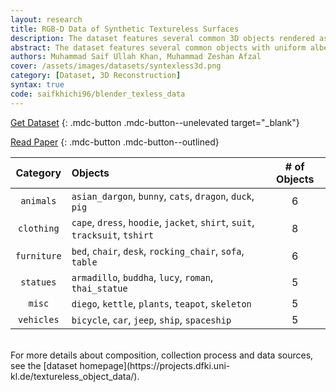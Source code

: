 ```yaml
---
layout: research
title: RGB-D Data of Synthetic Textureless Surfaces
description: The dataset features several common 3D objects rendered as images in Blender with no textures and different lights. Depth and normal maps are provided.
abstract: The dataset features several common objects with uniform albedo rendered as images in Blender without any added textures and under varying lighting conditions and camera viewing angles. The intended use for the dataset is in 3D reconstruction from a single RGB image, and each sample is labelled with a ground truth (GT) depth map and normal map. It includes 35 different 3D models of varying degrees of realisticity in terms of deformations and polygon. There are 8,640 samples per object, and with 35 objects in total, a database of 302,400 labeled RGB-D samples is provided.
authors: Muhammad Saif Ullah Khan, Muhammad Zeshan Afzal
cover: /assets/images/datasets/syntexless3d.png
category: [Dataset, 3D Reconstruction]
syntax: true
code: saifkhichi96/blender_texless_data
---
```


[Get Dataset](https://projects.dfki.uni-kl.de/textureless_object_data/#downloads)
{: .mdc-button .mdc-button--unelevated target="_blank"}

[Read Paper](#)
{: .mdc-button .mdc-button--outlined}

|  Category  | Objects                                                                    | # of Objects |
|:----------:|:---------------------------------------------------------------------------|:------------:|
| `animals`  | `asian_dargon`, `bunny`, `cats`, `dragon`, `duck`, `pig`                   | 6            |
| `clothing` | `cape`, `dress`, `hoodie`, `jacket`, `shirt`, `suit`, `tracksuit`, `tshirt`| 8            |
| `furniture`| `bed`, `chair`, `desk`, `rocking_chair`, `sofa`, `table`                   | 6            |
| `statues`  | `armadillo`, `buddha`, `lucy`, `roman`, `thai_statue`                      | 5            |
| `misc`     | `diego`, `kettle`, `plants`, `teapot`, `skeleton`                          | 5            |
| `vehicles` | `bicycle`, `car`, `jeep`, `ship`, `spaceship`                              | 5            |

<br>
For more details about composition, collection process and data sources, see the [dataset homepage](https://projects.dfki.uni-kl.de/textureless_object_data/).
